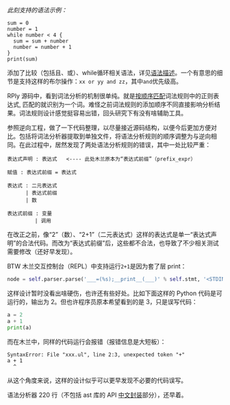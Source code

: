 *此刻支持的语法示例：*
```
sum = 0
number = 1
while number < 4 {
  sum = sum + number
  number = number + 1
}
print(sum)
```

添加了比较（包括且、或）、while循环相关语法，详见[语法描述](https://github.com/MulanRevive/prototype#%E5%B7%B2%E5%AE%9E%E7%8E%B0%E8%AF%AD%E6%B3%95)。一个有意思的细节是支持这样的布尔操作：`xx or yy and zz`，其中`and`优先级高。

RPly 源码中，看到词法分析的机制很单纯。就是[按顺序匹配](https://github.com/alex/rply/blob/6e16262dc6d434fc467eed83ed31ca764ba01a34/rply/lexer.py#L48)词法规则中的正则表达式, 匹配的就识别为一个词。难怪之前词法规则的添加顺序不同直接影响分析结果。词法规则设计感觉挺容易出错，回头研究下有没有啥辅助工具。

参照逆向工程，做了一下代码整理，以尽量接近源码结构，以便今后更加方便对比。包括将词法分析器提取到单独文件，将语法分析规则的顺序调整为与逆向相同。在此过程中，居然发现了两处语法分析规则的错误，其中一处比较严重：

```
表达式声明 : 表达式   <---- 此处木兰原本为“表达式前缀”（prefix_expr）

赋值 : 表达式前缀 = 表达式

表达式 : 二元表达式
      | 表达式前缀
      | 数

表达式前缀 : 变量
         | 调用
```

在改正之前，像“2”（数）、“2+1”（二元表达式）这样的表达式是单一“表达式声明”的合法代码。而改为“表达式前缀”后，这些都不合法，也导致了不少相关测试需要修改（还好早发现）。

BTW 木兰交互控制台（REPL）中支持运行`2+1`是因为套了层 print：
```python
node = self.parser.parse('___=(%s);__print__(___)' % self.stmt, '<STDIN>')
```

这样设计暂时没看出啥硬伤，也许还有些好处。比如下面这样的 Python 代码是可运行的，输出为 2。但也许程序员原本希望看到的是 3，只是误写代码：
```python
a = 2
a + 1
print(a)
```

而在木兰中，同样的代码运行会报错（报错信息是大短板）：
```
SyntaxError: File "xxx.ul", line 2:3, unexpected token "+"
a + 1
  ^
```

从这个角度来说，这样的设计似乎可以更早发现不必要的代码误写。

语法分析器 220 行（不包括 ast 库的 API [中文封装](https://github.com/MulanRevive/prototype/blob/master/%E8%AF%AD%E6%B3%95%E6%A0%91.py)部分），还早着。

